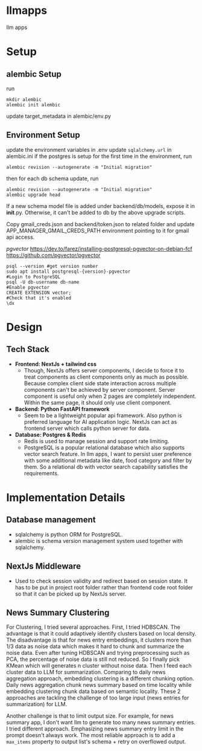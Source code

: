 # llmapps
llm apps 

# Setup
## alembic Setup
run
```
mkdir alembic
alembic init alembic
```
update target_metadata in alembic/env.py

## Environment Setup
update the environment variables in .env
update `sqlalchemy.url` in alembic.ini
if the postgres is setup for the first time in the environment, run
```
alembic revision --autogenerate -m "Initial migration"
```
then for each db schema update, run
```
alembic revision --autogenerate -m "Initial migration"
alembic upgrade head
```
If a new schema model file is added under backend/db/models, expose it in __init__.py. Otherwise, it can't be added to db by the above upgrade scripts. 


Copy gmail_creds.json and backend/token.json to related folder and update APP_MANAGER_GMAIL_CREDS_PATH environment pointing to it for gmail api access. 

*pgvector*
https://dev.to/farez/installing-postgresql-pgvector-on-debian-fcf 
https://github.com/pgvector/pgvector
```
psql --version #get version number
sudo apt install postgresql-{version}-pgvector
#Login to PostgreSQL
psql -U db-username db-name
#Enable pgvector
CREATE EXTENSION vector;
#Check that it's enabled
\dx
```

# Design
## Tech Stack
- **Frontend: NextJs + tailwind css** 
  - Though, NextJs offers server components, I decide to force it to treat components as client components only as much as possible. Because complex client side state interaction across multiple components can't be achieved by server component. Server component is useful only when 2 pages are completely independent. Within the same page, it should only use client component.
- **Backend: Python FastAPI framework** 
  - Seem to be a lightweight popular api framework. Also python is preferred language for AI application logic. NextJs can act as frontend server which calls python server for data. 
- **Database: Postgres & Redis**
  - Redis is used to manage session and support rate limiting. 
  - PostgreSQL is a popular relational database which also supports vector search feature. In llm apps, I want to persist user preference with some additional metadata like date, food category and filter by them. So a relational db with vector search capability satisfies the requirements.

# Implementation Details
## Database management
- sqlalchemy is python ORM for PostgreSQL.
- alembic is schema version management system used together with sqlalchemy. 

## NextJs Middleware
- Used to check session validity and redirect based on session state. It has to be put in project root folder rather than frontend code root folder so that it can be picked up by NextJs server. 


## News Summary Clustering
For Clustering, I tried several approaches. First, I tried HDBSCAN. The advantage is that it could adaptively identify clusters based on local density. The disadvantage is that for news entry embeddings, it clusters more than 1/3 data as noise data which makes it hard to chunk and summarize the noise data. Even after tuning HDBSCAN and trying preprocessing such as PCA, the percentage of noise data is still not reduced. So I finally pick KMean which will generates n cluster without noise data. Then I feed each cluster data to LLM for summarization. Comparing to daily news aggregation approach, embedding clustering is a different chunking option. Daily news aggregation chunk news summary based on time locality while embedding clustering chunk data based on semantic locality. These 2 approaches are tackling the challenge of too large input (news entries for summarization) for LLM. 

Another challenge is that to limit output size. For example, for news summary app, I don't want llm to generate too many news summary entries. I tried different approach. Emphasizing news summary entry limit in the prompt doesn't always work. The most reliable approach is to add a `max_items` property to output list's schema + retry on overflowed output. 